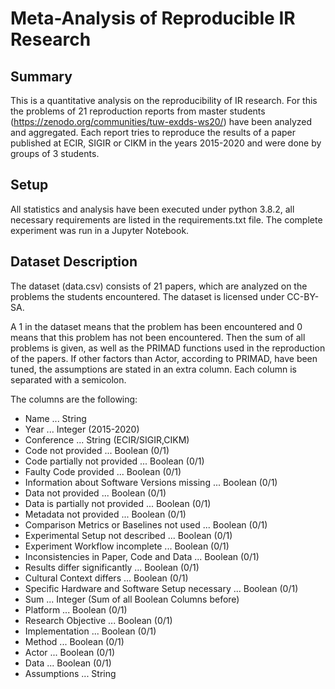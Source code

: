 # Meta-Analysis of Reproducible IR Research

## Summary

This is a quantitative analysis on the reproducibility of IR research. For this the problems of 21 reproduction reports from master students (https://zenodo.org/communities/tuw-exdds-ws20/) have been analyzed and aggregated. Each report tries to reproduce the results of a paper published at ECIR, SIGIR or CIKM in the years 2015-2020 and were done by groups of 3 students.

## Setup

All statistics and analysis have been executed under python 3.8.2, all necessary requirements are listed in the requirements.txt file. The complete experiment was run in a Jupyter Notebook.

## Dataset Description

The dataset (data.csv) consists of 21 papers, which are analyzed on the problems the students encountered. The dataset is licensed under CC-BY-SA.

A 1 in the dataset means that the problem has been encountered and 0 means that this problem has not been encountered. Then the sum of all problems is given, as well as the PRIMAD functions used in the reproduction of the papers. If other factors than Actor, according to PRIMAD, have been tuned, the assumptions are stated in an extra column. Each column is separated with a semicolon. 

The columns are the following:

* Name ... String
* Year ... Integer (2015-2020)
* Conference ... String (ECIR/SIGIR,CIKM)
* Code not provided ... Boolean (0/1)
* Code partially not provided ... Boolean (0/1)
* Faulty Code provided ... Boolean (0/1)
* Information about Software Versions missing ... Boolean (0/1)
* Data not provided ... Boolean (0/1)
* Data is partially not provided ... Boolean (0/1)
* Metadata not provided ... Boolean (0/1)
* Comparison Metrics or Baselines not used ... Boolean (0/1)
* Experimental Setup not described ... Boolean (0/1)
* Experiment Workflow incomplete ... Boolean (0/1)
* Inconsistencies in Paper, Code and Data ... Boolean (0/1)
* Results differ significantly ... Boolean (0/1)
* Cultural Context differs ... Boolean (0/1)
* Specific Hardware and Software Setup necessary ... Boolean (0/1)
* Sum ... Integer (Sum of all Boolean Columns before)
* Platform ... Boolean (0/1)
* Research Objective ... Boolean (0/1)
* Implementation ... Boolean (0/1)
* Method ... Boolean (0/1)
* Actor ... Boolean (0/1)
* Data ... Boolean (0/1)
* Assumptions ... String